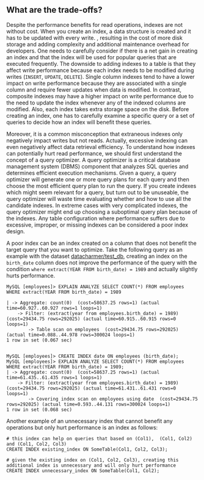 ## What are the trade-offs?

Despite the performance benefits for read operations, indexes are not without cost. When you create an index, a data structure is created and it has to be updated with every write. , resulting in the cost of more disk storage and adding complexity and additional maintenance overhead for developers. One needs to carefully consider if there is a net gain in creating an index and that the index will be used for popular queries that are executed frequently. The downside to adding indexes to a table is that they affect write performance because each index needs to be modified during writes (`INSERT`, `UPDATE`, `DELETE`). Single column indexes tend to have a lower impact on write performance because they are associated with a single column and require fewer updates when data is modified. In contrast, composite indexes may have a higher impact on write performance due to the need to update the index whenever any of the indexed columns are modified. Also, each index takes extra storage space on the disk. Before creating an index, one has to carefully examine a specific query or a set of queries to decide how an index will benefit these queries.

Moreover, it is a common misconception that extraneous indexes only negatively impact writes but not reads. Actually, excessive indexing can even negatively affect data retrieval efficiency. To understand how indexes can potentially hurt read performance, we should first understand the concept of a query optimizer. A query optimizer is a critical database management system (DBMS) component that analyzes SQL queries and determines efficient execution mechanisms. Given a query, a query optimizer will generate one or more query plans for each query and then choose the most efficient query plan to run the query. If you create indexes which might seem relevant for a query, but turn out to be unuseable, the query optimizer will waste time evaluating whether and how to use all the candidate indexes. In extreme cases with very complicated indexes, the query optimizer might end up choosing a suboptimal query plan because of the indexes. Any table configuration where performance suffers due to excessive, improper, or missing indexes can be considered a poor index design.

A poor index can be an index created on a column that does not benefit the target query that you want to optimize. Take the following query as an example with the dataset [datacharmer/test_db](https://github.com/datacharmer/test_db), creating an index on the `birth_date` column does not improve the performance of the query with the condition `where extract(YEAR FROM birth_date) = 1989` and actually slightly hurts performance.

    MySQL [employees]> EXPLAIN ANALYZE SELECT COUNT(*) FROM employees WHERE extract(YEAR FROM birth_date) = 1989
    
    | -> Aggregate: count(0)  (cost=58637.25 rows=1) (actual time=60.927..60.927 rows=1 loops=1)
        -> Filter: (extract(year from employees.birth_date) = 1989)  (cost=29434.75 rows=292025) (actual time=60.915..60.915 rows=0 loops=1)
            -> Table scan on employees  (cost=29434.75 rows=292025) (actual time=0.088..44.978 rows=300024 loops=1)
    1 row in set (0.067 sec)
    
    
    MySQL [employees]> CREATE INDEX date ON employees (birth_date);
    MySQL [employees]> EXPLAIN ANALYZE SELECT COUNT(*) FROM employees WHERE extract(YEAR FROM birth_date) = 1989;
    | -> Aggregate: count(0)  (cost=58637.25 rows=1) (actual time=61.435..61.435 rows=1 loops=1)
        -> Filter: (extract(year from employees.birth_date) = 1989)  (cost=29434.75 rows=292025) (actual time=61.431..61.431 rows=0 loops=1)
            -> Covering index scan on employees using date  (cost=29434.75 rows=292025) (actual time=0.593..44.131 rows=300024 loops=1)
    1 row in set (0.068 sec)

Another example of an unnecessary index that cannot benefit any operations but only hurt performance is an index as follows:

    # this index can help on queries that based on (Col1),  (Col1, Col2) and (Col1, Col2, Col3)
    CREATE INDEX existing_index ON SomeTable(Col1, Col2, Col3); 
    
    # given the existing index on (Col1, Col2, Col3), creating this additional index is unnecessary and will only hurt performance
    CREATE INDEX unnecessary_index ON SomeTable(Col1, Col2); 

